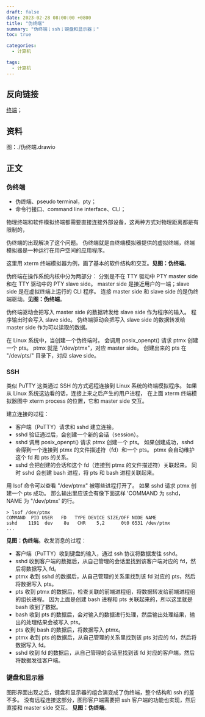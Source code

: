 ```yaml
---
draft: false
date: 2023-02-28 08:00:00 +0800
title: "伪终端"
summary: "伪终端；ssh；键盘和显示器；"
toc: true

categories:
  - 计算机

tags:
  - 计算机
---
```


## 反向链接

[终端](/计算机/终端)；

## 资料

图：./伪终端.drawio

## 正文

### 伪终端

- 伪终端、pseudo terminal，pty；
- 命令行接口、command line interface、CLI；

物理终端和软件模拟终端都需要直接连接外部设备，这两种方式对物理距离都是有限制的，

伪终端的出现解决了这个问题。
伪终端就是由终端模拟器提供的虚拟终端，终端模拟器是一种运行在用户空间的应用程序。

这里用 xterm 终端模拟器为例，画了基本的软件结构和交互。**见图：伪终端**。

伪终端在操作系统内核中分为两部分：
分别是不在 TTY 驱动中 PTY master side 和在 TTY 驱动中的 PTY slave side。
master side 是接近用户的一端；slave side 是在虚拟终端上运行的 CLI 程序。
连接 master side 和 slave side 的是伪终端驱动。**见图：伪终端**。

伪终端驱动会把写入 master side 的数据转发给 slave side 作为程序的输入。
程序输出时会写入 slave side。
伪终端驱动会把写入 slave side 的数据转发给 master side 作为可以读取的数据。

在 Linux 系统中，当创建一个伪终端时。
会调用 posix_openpt() 请求 ptmx 创建一个 pts。
ptmx 就是 "/dev/ptmx"，对应 master side。
创建出来的 pts 在 "/dev/pts/" 目录下，对应 slave side。

### SSH

类似 PuTTY 这类通过 SSH 的方式远程连接到 Linux 系统的终端模拟程序。
如果从 Linux 系统这边看的话，连接上来之后产生的用户进程，
在上面 xterm 终端模拟器图中 xterm process 的位置，它和 master side 交互。

建立连接的过程：

- 客户端（PuTTY）请求和 sshd 建立连接。
- sshd 验证通过后，会创建一个新的会话（session）。
- sshd 调用 posix_openpt() 请求 ptmx 创建一个 pts。
  如果创建成功，sshd 会得到一个连接到 ptmx 的文件描述符（fd）和一个 pts。
  ptmx 会自动维护这个 fd 和 pts 的关系。
- sshd 会把创建的会话和这个 fd（连接到 ptmx 的文件描述符）关联起来。
  同时 sshd 会创建 bash 进程，将 pts 和 bash 进程关联起来。

用 lsof 命令可以查看 "/dev/ptmx" 被哪些进程打开了。
如果 sshd 请求 ptmx 创建一个 pts 成功。
那么输出里应该会有像下面这样 'COMMAND 为 sshd，NAME 为 "/dev/ptmx' 的行。

```
> lsof /dev/ptmx
COMMAND  PID USER   FD   TYPE DEVICE SIZE/OFF NODE NAME
sshd    1191  dev    8u   CHR    5,2      0t0 6531 /dev/ptmx
...
```

**见图：伪终端**。收发消息的过程：

- 客户端（PuTTY）收到键盘的输入，通过 ssh 协议将数据发往 sshd。
- sshd 收到客户端的数据后，从自己管理的会话里找到该客户端对应的 fd，然后将数据写入 fd。
- ptmx 收到 sshd 的数据后，从自己管理的关系里找到该 fd 对应的 pts，然后将数据写入 pts。
- pts 收到 ptmx 的数据后，检查关联的前端进程组，将数据转发给前端进程组的组长进程。
  因为上面是创建 bash 进程和 pts 关联起来的，所以这里就是 bash 收到了数据。
- bash 收到 pts 的数据后，会对输入的数据进行处理，然后输出处理结果，输出的处理结果会被写入 pts。
- pts 收到 bash 的数据后，将数据写入 ptmx。
- ptmx 收到 pts 的数据后，从自己管理的关系里找到该 pts 对应的 fd，然后将数据写入 fd。
- sshd 收到 fd 的数据后，从自己管理的会话里找到该 fd 对应的客户端，然后将数据发往客户端。

### 键盘和显示器

图形界面出现之后，键盘和显示器的组合演变成了伪终端，整个结构和 ssh 的差不多。
没有远程连接这部分，图形客户端需要把 ssh 客户端的功能也实现，然后直接和 master side 交互。
**见图：伪终端**。
